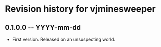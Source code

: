 # Revision history for vjminesweeper

## 0.1.0.0 -- YYYY-mm-dd

* First version. Released on an unsuspecting world.
